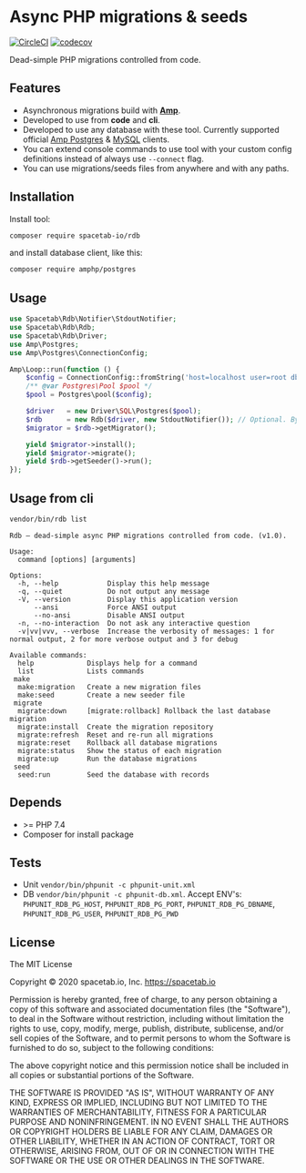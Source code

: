 Async PHP migrations & seeds
============================

[![CircleCI](https://circleci.com/gh/spacetab-io/rdb-php/tree/master.svg?style=svg)](https://circleci.com/gh/spacetab-io/rdb-php/tree/master)
[![codecov](https://codecov.io/gh/spacetab-io/rdb-php/branch/master/graph/badge.svg)](https://codecov.io/gh/spacetab-io/rdb-php)

Dead-simple PHP migrations controlled from code.

## Features

* Asynchronous migrations build with <strong><a href="https://amphp.org/">Amp</a></strong>.
* Developed to use from **code** and **cli**.
* Developed to use any database with these tool. Currently supported official [Amp Postgres](https://github.com/amphp/postgres) & [MySQL](https://github.com/amphp/mysql) clients. 
* You can extend console commands to use tool with your custom config definitions instead of always use `--connect` flag.
* You can use migrations/seeds files from anywhere and with any paths.

## Installation

Install tool:

```bash
composer require spacetab-io/rdb
```

and install database client, like this:

```bash
composer require amphp/postgres
```

## Usage

```php
use Spacetab\Rdb\Notifier\StdoutNotifier;
use Spacetab\Rdb\Rdb;
use Spacetab\Rdb\Driver;
use Amp\Postgres;
use Amp\Postgres\ConnectionConfig;

Amp\Loop::run(function () {
    $config = ConnectionConfig::fromString('host=localhost user=root dbname=test');
    /** @var Postgres\Pool $pool */
    $pool = Postgres\pool($config);

    $driver   = new Driver\SQL\Postgres($pool);
    $rdb      = new Rdb($driver, new StdoutNotifier()); // Optional. By default notifications is muted.
    $migrator = $rdb->getMigrator();

    yield $migrator->install();
    yield $migrator->migrate();
    yield $rdb->getSeeder()->run();
});
```

## Usage from cli

```bash
vendor/bin/rdb list
```

```text
Rdb – dead-simple async PHP migrations controlled from code. (v1.0).

Usage:
  command [options] [arguments]

Options:
  -h, --help            Display this help message
  -q, --quiet           Do not output any message
  -V, --version         Display this application version
      --ansi            Force ANSI output
      --no-ansi         Disable ANSI output
  -n, --no-interaction  Do not ask any interactive question
  -v|vv|vvv, --verbose  Increase the verbosity of messages: 1 for normal output, 2 for more verbose output and 3 for debug

Available commands:
  help             Displays help for a command
  list             Lists commands
 make
  make:migration   Create a new migration files
  make:seed        Create a new seeder file
 migrate
  migrate:down     [migrate:rollback] Rollback the last database migration
  migrate:install  Create the migration repository
  migrate:refresh  Reset and re-run all migrations
  migrate:reset    Rollback all database migrations
  migrate:status   Show the status of each migration
  migrate:up       Run the database migrations
 seed
  seed:run         Seed the database with records
```

## Depends

* \>= PHP 7.4
* Composer for install package

## Tests

* Unit `vendor/bin/phpunit -c phpunit-unit.xml`
* DB `vendor/bin/phpunit -c phpunit-db.xml`. Accept ENV's: `PHPUNIT_RDB_PG_HOST`, `PHPUNIT_RDB_PG_PORT`, 
`PHPUNIT_RDB_PG_DBNAME`, `PHPUNIT_RDB_PG_USER`, `PHPUNIT_RDB_PG_PWD`

## License

The MIT License

Copyright © 2020 spacetab.io, Inc. https://spacetab.io

Permission is hereby granted, free of charge, to any person obtaining a copy
of this software and associated documentation files (the "Software"), to deal
in the Software without restriction, including without limitation the rights
to use, copy, modify, merge, publish, distribute, sublicense, and/or sell
copies of the Software, and to permit persons to whom the Software is
furnished to do so, subject to the following conditions:

The above copyright notice and this permission notice shall be included in
all copies or substantial portions of the Software.

THE SOFTWARE IS PROVIDED "AS IS", WITHOUT WARRANTY OF ANY KIND, EXPRESS OR
IMPLIED, INCLUDING BUT NOT LIMITED TO THE WARRANTIES OF MERCHANTABILITY,
FITNESS FOR A PARTICULAR PURPOSE AND NONINFRINGEMENT. IN NO EVENT SHALL THE
AUTHORS OR COPYRIGHT HOLDERS BE LIABLE FOR ANY CLAIM, DAMAGES OR OTHER
LIABILITY, WHETHER IN AN ACTION OF CONTRACT, TORT OR OTHERWISE, ARISING FROM,
OUT OF OR IN CONNECTION WITH THE SOFTWARE OR THE USE OR OTHER DEALINGS IN
THE SOFTWARE.

